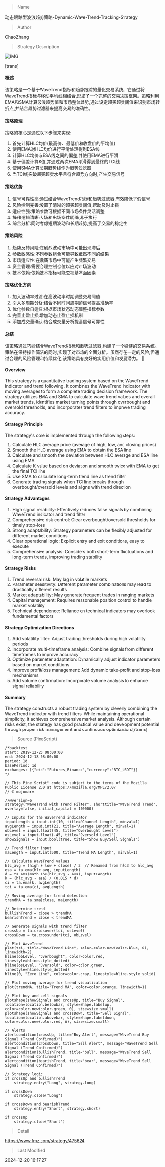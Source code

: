 
> Name

动态跟踪型波浪趋势策略-Dynamic-Wave-Trend-Tracking-Strategy

> Author

ChaoZhang

> Strategy Description

![IMG](https://www.fmz.com/upload/asset/19fe78b1aa44cd7ca90.png)

[trans]
#### 概述
该策略是一个基于WaveTrend指标和趋势跟踪的量化交易系统。它通过将WaveTrend指标与移动平均线相结合,形成了一个完整的交易决策框架。策略利用EMA和SMA计算波浪趋势值和市场整体趋势,通过设定超买超卖阈值来识别市场转折点,并结合趋势过滤器来提高交易的准确性。

#### 策略原理
策略的核心是通过以下步骤来实现:
1. 首先计算HLC均价(最高价、最低价和收盘价的平均值)
2. 使用EMA对HLC均价进行平滑处理得到ESA线
3. 计算HLC均价与ESA线之间的偏差,并使用EMA进行平滑
4. 基于偏差计算K值,并通过两次EMA平滑得到最终的TCI线
5. 使用SMA计算长期趋势线作为趋势过滤器
6. 当TCI线突破超买超卖水平且符合趋势方向时,产生交易信号

#### 策略优势
1. 信号可靠性高:通过结合WaveTrend指标和趋势过滤器,有效降低了假信号
2. 风险控制完善:设置了清晰的超买超卖阈值,帮助及时止损
3. 适应性强:策略参数可根据不同市场条件灵活调整
4. 操作逻辑清晰:入场和出场条件明确,易于执行
5. 综合分析:同时考虑短期波动和长期趋势,提高了交易的稳定性

#### 策略风险
1. 趋势反转风险:在剧烈波动市场中可能出现滞后
2. 参数敏感性:不同参数组合可能导致截然不同的结果
3. 市场适应性:在震荡市场中可能产生频繁交易
4. 资金管理:需要合理控制仓位以应对市场波动
5. 技术依赖:依赖技术指标可能忽视基本面因素

#### 策略优化方向
1. 加入波动率过滤:在高波动率时期调整交易阈值
2. 引入多周期分析:结合不同时间周期的信号提高准确率
3. 优化参数自适应:根据市场状态动态调整指标参数
4. 完善止盈止损:增加动态止盈止损机制
5. 添加成交量确认:结合成交量分析提高信号可靠性

#### 总结
该策略通过巧妙结合WaveTrend指标和趋势过滤器,构建了一个稳健的交易系统。策略在保持操作简洁的同时,实现了对市场的全面分析。虽然存在一定的风险,但通过合理的风险管理和持续优化,该策略具有良好的实用价值和发展潜力。 || 

#### Overview
This strategy is a quantitative trading system based on the WaveTrend indicator and trend following. It combines the WaveTrend indicator with moving averages to form a complete trading decision framework. The strategy utilizes EMA and SMA to calculate wave trend values and overall market trends, identifies market turning points through overbought and oversold thresholds, and incorporates trend filters to improve trading accuracy.

#### Strategy Principle
The strategy's core is implemented through the following steps:
1. Calculate HLC average price (average of high, low, and closing prices)
2. Smooth the HLC average using EMA to obtain the ESA line
3. Calculate and smooth the deviation between HLC average and ESA line using EMA
4. Calculate K value based on deviation and smooth twice with EMA to get the final TCI line
5. Use SMA to calculate long-term trend line as trend filter
6. Generate trading signals when TCI line breaks through overbought/oversold levels and aligns with trend direction

#### Strategy Advantages
1. High signal reliability: Effectively reduces false signals by combining WaveTrend indicator and trend filter
2. Comprehensive risk control: Clear overbought/oversold thresholds for timely stop-loss
3. Strong adaptability: Strategy parameters can be flexibly adjusted for different market conditions
4. Clear operational logic: Explicit entry and exit conditions, easy to execute
5. Comprehensive analysis: Considers both short-term fluctuations and long-term trends, improving trading stability

#### Strategy Risks
1. Trend reversal risk: May lag in volatile markets
2. Parameter sensitivity: Different parameter combinations may lead to drastically different results
3. Market adaptability: May generate frequent trades in ranging markets
4. Capital management: Requires reasonable position control to handle market volatility
5. Technical dependence: Reliance on technical indicators may overlook fundamental factors

#### Strategy Optimization Directions
1. Add volatility filter: Adjust trading thresholds during high volatility periods
2. Incorporate multi-timeframe analysis: Combine signals from different timeframes to improve accuracy
3. Optimize parameter adaptation: Dynamically adjust indicator parameters based on market conditions
4. Improve profit/loss management: Add dynamic take-profit and stop-loss mechanisms
5. Add volume confirmation: Incorporate volume analysis to enhance signal reliability

#### Summary
The strategy constructs a robust trading system by cleverly combining the WaveTrend indicator with trend filters. While maintaining operational simplicity, it achieves comprehensive market analysis. Although certain risks exist, the strategy has good practical value and development potential through proper risk management and continuous optimization.[/trans]



> Source (PineScript)

``` pinescript
/*backtest
start: 2019-12-23 08:00:00
end: 2024-12-18 08:00:00
period: 1d
basePeriod: 1d
exchanges: [{"eid":"Futures_Binance","currency":"BTC_USDT"}]
*/

// This Pine Script™ code is subject to the terms of the Mozilla Public License 2.0 at https://mozilla.org/MPL/2.0/
// © mojomarv

//@version=6
strategy("WaveTrend with Trend Filter", shorttitle="WaveTrend Trend", overlay=false, initial_capital = 100000)

// Inputs for the WaveTrend indicator
inputLength = input.int(10, title="Channel Length", minval=1)
avgLength = input.int(21, title="Average Length", minval=1)
obLevel = input.float(45, title="Overbought Level")
osLevel = input.float(-45, title="Oversold Level")
showSignals = input.bool(true, title="Show Buy/Sell Signals")

// Trend filter input
maLength = input.int(500, title="Trend MA Length", minval=1)

// Calculate WaveTrend values
hlc_avg = (high + low + close) / 3  // Renamed from hlc3 to hlc_avg
esa = ta.ema(hlc_avg, inputLength)
d = ta.ema(math.abs(hlc_avg - esa), inputLength)
k = (hlc_avg - esa) / (0.015 * d)
ci = ta.ema(k, avgLength)
tci = ta.ema(ci, avgLength)

// Moving average for trend detection
trendMA = ta.sma(close, maLength)

// Determine trend
bullishTrend = close > trendMA
bearishTrend = close < trendMA

// Generate signals with trend filter
crossUp = ta.crossover(tci, osLevel)
crossDown = ta.crossunder(tci, obLevel)

// Plot WaveTrend
plot(tci, title="WaveTrend Line", color=color.new(color.blue, 0), linewidth=2)
hline(obLevel, "Overbought", color=color.red, linestyle=hline.style_dotted)
hline(osLevel, "Oversold", color=color.green, linestyle=hline.style_dotted)
hline(0, "Zero Line", color=color.gray, linestyle=hline.style_solid)

// Plot moving average for trend visualization
plot(trendMA, title="Trend MA", color=color.orange, linewidth=1)

// Plot buy and sell signals
plotshape(showSignals and crossUp, title="Buy Signal", location=location.belowbar, style=shape.labelup, color=color.new(color.green, 0), size=size.small)
plotshape(showSignals and crossDown, title="Sell Signal", location=location.abovebar, style=shape.labeldown, color=color.new(color.red, 0), size=size.small)

// Alerts
alertcondition(crossUp, title="Buy Alert", message="WaveTrend Buy Signal (Trend Confirmed)")
alertcondition(crossDown, title="Sell Alert", message="WaveTrend Sell Signal (Trend Confirmed)")
alertcondition(bullishTrend, title="bull", message="WaveTrend Sell Signal (Trend Confirmed)")
alertcondition(bearishTrend, title="bear", message="WaveTrend Sell Signal (Trend Confirmed)")

// Strategy logic
if crossUp and bullishTrend
    strategy.entry("Long", strategy.long)

if crossDown
    strategy.close("Long")

if crossDown and bearishTrend
    strategy.entry("Short", strategy.short)

if crossUp
    strategy.close("Short")
```

> Detail

https://www.fmz.com/strategy/475624

> Last Modified

2024-12-20 16:17:27
